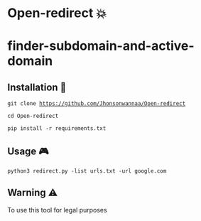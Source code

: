# Open-redirect 💥

# finder-subdomain-and-active-domain

## Installation 🚀

<code>git clone https://github.com/Jhonsonwannaa/Open-redirect</code>


<code>cd Open-redirect </code>


<code>pip install -r requirements.txt </code>

## Usage 🎮


<code>python3 redirect.py -list urls.txt -url google.com </code>

## Warning  ⚠️

To use this tool for legal purposes 





